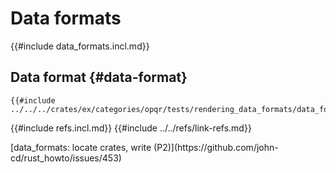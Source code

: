 # Data formats

{{#include data_formats.incl.md}}

## Data format {#data-format}

```rust,editable
{{#include ../../../crates/ex/categories/opqr/tests/rendering_data_formats/data_formats.rs:example}}
```

{{#include refs.incl.md}}
{{#include ../../refs/link-refs.md}}

<div class="hidden">
[data_formats: locate crates, write (P2)](https://github.com/john-cd/rust_howto/issues/453)

</div>

